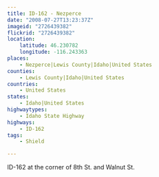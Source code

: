 ```yaml
---
title: ID-162 - Nezperce
date: "2008-07-27T13:23:37Z"
imageid: "2726439382"
flickrid: "2726439382"
location:
    latitude: 46.230782
    longitude: -116.243363
places:
    - Nezperce|Lewis County|Idaho|United States
counties:
    - Lewis County|Idaho|United States
countries:
    - United States
states:
    - Idaho|United States
highwaytypes:
    - Idaho State Highway
highways:
    - ID-162
tags:
    - Shield

---
```

ID-162 at the corner of 8th St. and Walnut St.